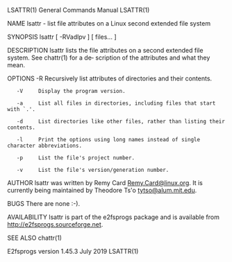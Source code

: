 LSATTR(1)                               General Commands Manual                              LSATTR(1)

NAME
       lsattr - list file attributes on a Linux second extended file system

SYNOPSIS
       lsattr [ -RVadlpv ] [ files...  ]

DESCRIPTION
       lsattr  lists  the  file  attributes on a second extended file system.  See chattr(1) for a de‐
       scription of the attributes and what they mean.

OPTIONS
       -R     Recursively list attributes of directories and their contents.

       -V     Display the program version.

       -a     List all files in directories, including files that start with `.'.

       -d     List directories like other files, rather than listing their contents.

       -l     Print the options using long names instead of single character abbreviations.

       -p     List the file's project number.

       -v     List the file's version/generation number.

AUTHOR
       lsattr was written by Remy Card <Remy.Card@linux.org>.  It is  currently  being  maintained  by
       Theodore Ts'o <tytso@alum.mit.edu>.

BUGS
       There are none :-).

AVAILABILITY
       lsattr is part of the e2fsprogs package and is available from http://e2fsprogs.sourceforge.net.

SEE ALSO
       chattr(1)

E2fsprogs version 1.45.3                       July 2019                                     LSATTR(1)

